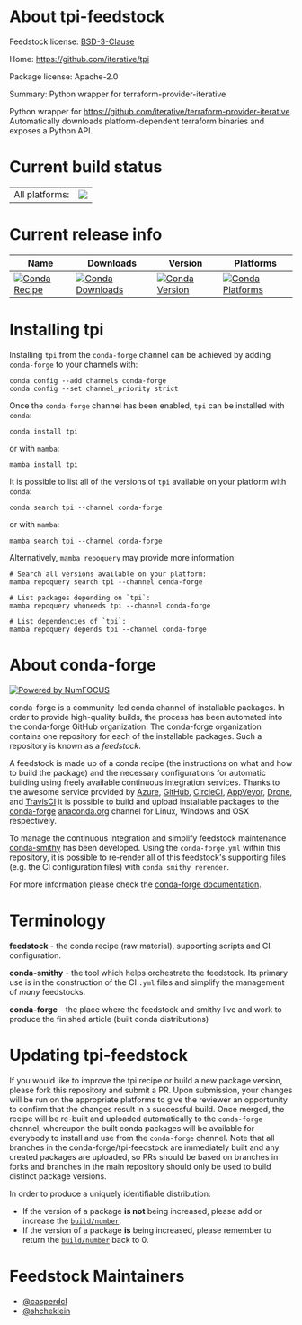 About tpi-feedstock
===================

Feedstock license: [BSD-3-Clause](https://github.com/conda-forge/tpi-feedstock/blob/main/LICENSE.txt)

Home: https://github.com/iterative/tpi

Package license: Apache-2.0

Summary: Python wrapper for terraform-provider-iterative

Python wrapper for https://github.com/iterative/terraform-provider-iterative.
Automatically downloads platform-dependent terraform binaries and exposes a Python API.


Current build status
====================


<table><tr><td>All platforms:</td>
    <td>
      <a href="https://dev.azure.com/conda-forge/feedstock-builds/_build/latest?definitionId=13901&branchName=main">
        <img src="https://dev.azure.com/conda-forge/feedstock-builds/_apis/build/status/tpi-feedstock?branchName=main">
      </a>
    </td>
  </tr>
</table>

Current release info
====================

| Name | Downloads | Version | Platforms |
| --- | --- | --- | --- |
| [![Conda Recipe](https://img.shields.io/badge/recipe-tpi-green.svg)](https://anaconda.org/conda-forge/tpi) | [![Conda Downloads](https://img.shields.io/conda/dn/conda-forge/tpi.svg)](https://anaconda.org/conda-forge/tpi) | [![Conda Version](https://img.shields.io/conda/vn/conda-forge/tpi.svg)](https://anaconda.org/conda-forge/tpi) | [![Conda Platforms](https://img.shields.io/conda/pn/conda-forge/tpi.svg)](https://anaconda.org/conda-forge/tpi) |

Installing tpi
==============

Installing `tpi` from the `conda-forge` channel can be achieved by adding `conda-forge` to your channels with:

```
conda config --add channels conda-forge
conda config --set channel_priority strict
```

Once the `conda-forge` channel has been enabled, `tpi` can be installed with `conda`:

```
conda install tpi
```

or with `mamba`:

```
mamba install tpi
```

It is possible to list all of the versions of `tpi` available on your platform with `conda`:

```
conda search tpi --channel conda-forge
```

or with `mamba`:

```
mamba search tpi --channel conda-forge
```

Alternatively, `mamba repoquery` may provide more information:

```
# Search all versions available on your platform:
mamba repoquery search tpi --channel conda-forge

# List packages depending on `tpi`:
mamba repoquery whoneeds tpi --channel conda-forge

# List dependencies of `tpi`:
mamba repoquery depends tpi --channel conda-forge
```


About conda-forge
=================

[![Powered by
NumFOCUS](https://img.shields.io/badge/powered%20by-NumFOCUS-orange.svg?style=flat&colorA=E1523D&colorB=007D8A)](https://numfocus.org)

conda-forge is a community-led conda channel of installable packages.
In order to provide high-quality builds, the process has been automated into the
conda-forge GitHub organization. The conda-forge organization contains one repository
for each of the installable packages. Such a repository is known as a *feedstock*.

A feedstock is made up of a conda recipe (the instructions on what and how to build
the package) and the necessary configurations for automatic building using freely
available continuous integration services. Thanks to the awesome service provided by
[Azure](https://azure.microsoft.com/en-us/services/devops/), [GitHub](https://github.com/),
[CircleCI](https://circleci.com/), [AppVeyor](https://www.appveyor.com/),
[Drone](https://cloud.drone.io/welcome), and [TravisCI](https://travis-ci.com/)
it is possible to build and upload installable packages to the
[conda-forge](https://anaconda.org/conda-forge) [anaconda.org](https://anaconda.org/)
channel for Linux, Windows and OSX respectively.

To manage the continuous integration and simplify feedstock maintenance
[conda-smithy](https://github.com/conda-forge/conda-smithy) has been developed.
Using the ``conda-forge.yml`` within this repository, it is possible to re-render all of
this feedstock's supporting files (e.g. the CI configuration files) with ``conda smithy rerender``.

For more information please check the [conda-forge documentation](https://conda-forge.org/docs/).

Terminology
===========

**feedstock** - the conda recipe (raw material), supporting scripts and CI configuration.

**conda-smithy** - the tool which helps orchestrate the feedstock.
                   Its primary use is in the construction of the CI ``.yml`` files
                   and simplify the management of *many* feedstocks.

**conda-forge** - the place where the feedstock and smithy live and work to
                  produce the finished article (built conda distributions)


Updating tpi-feedstock
======================

If you would like to improve the tpi recipe or build a new
package version, please fork this repository and submit a PR. Upon submission,
your changes will be run on the appropriate platforms to give the reviewer an
opportunity to confirm that the changes result in a successful build. Once
merged, the recipe will be re-built and uploaded automatically to the
`conda-forge` channel, whereupon the built conda packages will be available for
everybody to install and use from the `conda-forge` channel.
Note that all branches in the conda-forge/tpi-feedstock are
immediately built and any created packages are uploaded, so PRs should be based
on branches in forks and branches in the main repository should only be used to
build distinct package versions.

In order to produce a uniquely identifiable distribution:
 * If the version of a package **is not** being increased, please add or increase
   the [``build/number``](https://docs.conda.io/projects/conda-build/en/latest/resources/define-metadata.html#build-number-and-string).
 * If the version of a package **is** being increased, please remember to return
   the [``build/number``](https://docs.conda.io/projects/conda-build/en/latest/resources/define-metadata.html#build-number-and-string)
   back to 0.

Feedstock Maintainers
=====================

* [@casperdcl](https://github.com/casperdcl/)
* [@shcheklein](https://github.com/shcheklein/)

